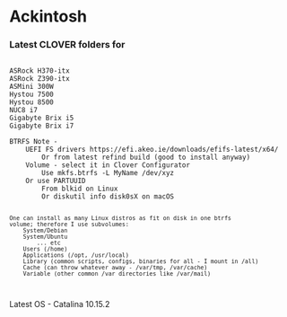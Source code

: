 # Ackintosh

<H3>Latest CLOVER folders for</H3>


<code>
ASRock H370-itx
ASRock Z390-itx
ASMini 300W
Hystou 7500
Hystou 8500
NUC8 i7
Gigabyte Brix i5
Gigabyte Brix i7
</code>

<code>
BTRFS Note - 
	UEFI FS drivers https://efi.akeo.ie/downloads/efifs-latest/x64/
		Or from latest refind build (good to install anyway)
	Volume - select it in Clover Configurator
		Use mkfs.btrfs -L MyName /dev/xyz
	Or use PARTUUID
		From blkid on Linux
		Or diskutil info disk0sX on macOS

	One can install as many Linux distros as fit on disk in one btrfs
	volume; therefore I use subvolumes:
		System/Debian
		System/Ubuntu
			... etc
		Users (/home)
		Applications (/opt, /usr/local)
		Library (common scripts, configs, binaries for all - I mount in /all)
		Cache (can throw whatever away - /var/tmp, /var/cache)
		Variable (other common /var directories like /var/mail)
</code>

Latest OS - Catalina 10.15.2
